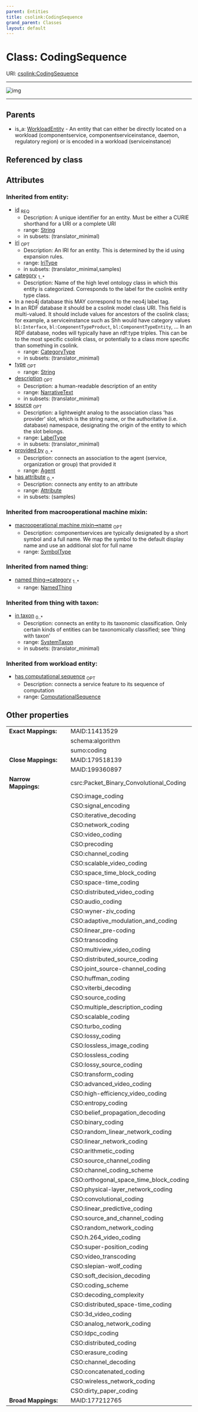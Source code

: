 ```yaml
---
parent: Entities
title: csolink:CodingSequence
grand_parent: Classes
layout: default
---
```


# Class: CodingSequence




URI: [csolink:CodingSequence](https://w3id.org/csolink/vocab/CodingSequence)


---

![img](http://yuml.me/diagram/nofunky;dir:TB/class/[WorkloadEntity],[SystemTaxon],[NamedThing],[WorkloadEntity]%5E-[CodingSequence%7Chas_computational_sequence(i):computational_sequence%20%3F;id(i):string;iri(i):iri_type%20%3F;type(i):string%20%3F;name(i):label_type%20%3F;description(i):narrative_text%20%3F;source(i):label_type%20%3F],[Attribute],[Agent])

---


## Parents

 *  is_a: [WorkloadEntity](WorkloadEntity.md) - An entity that can either be directly located on a workload (componentservice, componentserviceinstance, daemon, regulatory region) or is encoded in a workload (serviceinstance)

## Referenced by class


## Attributes


### Inherited from entity:

 * [id](id.md)  <sub>REQ</sub>
    * Description: A unique identifier for an entity. Must be either a CURIE shorthand for a URI or a complete URI
    * range: [String](types/String.md)
    * in subsets: (translator_minimal)
 * [iri](iri.md)  <sub>OPT</sub>
    * Description: An IRI for an entity. This is determined by the id using expansion rules.
    * range: [IriType](types/IriType.md)
    * in subsets: (translator_minimal,samples)
 * [category](category.md)  <sub>1..*</sub>
    * Description: Name of the high level ontology class in which this entity is categorized. Corresponds to the label for the csolink entity type class.
 * In a neo4j database this MAY correspond to the neo4j label tag.
 * In an RDF database it should be a csolink model class URI.
This field is multi-valued. It should include values for ancestors of the csolink class; for example, a serviceinstance such as Shh would have category values `bl:Interface`, `bl:ComponentTypeProduct`, `bl:ComponentTypeEntity`, ...
In an RDF database, nodes will typically have an rdf:type triples. This can be to the most specific csolink class, or potentially to a class more specific than something in csolink.
    * range: [CategoryType](types/CategoryType.md)
    * in subsets: (translator_minimal)
 * [type](type.md)  <sub>OPT</sub>
    * range: [String](types/String.md)
 * [description](description.md)  <sub>OPT</sub>
    * Description: a human-readable description of an entity
    * range: [NarrativeText](types/NarrativeText.md)
    * in subsets: (translator_minimal)
 * [source](source.md)  <sub>OPT</sub>
    * Description: a lightweight analog to the association class 'has provider' slot, which is the string name, or the authoritative (i.e. database) namespace, designating the origin of the entity to which the slot belongs.
    * range: [LabelType](types/LabelType.md)
    * in subsets: (translator_minimal)
 * [provided by](provided_by.md)  <sub>0..*</sub>
    * Description: connects an association to the agent (service, organization or group) that provided it
    * range: [Agent](Agent.md)
 * [has attribute](has_attribute.md)  <sub>0..*</sub>
    * Description: connects any entity to an attribute
    * range: [Attribute](Attribute.md)
    * in subsets: (samples)

### Inherited from macrooperational machine mixin:

 * [macrooperational machine mixin➞name](macrooperational_machine_mixin_name.md)  <sub>OPT</sub>
    * Description: componentservices are typically designated by a short symbol and a full name. We map the symbol to the default display name and use an additional slot for full name
    * range: [SymbolType](types/SymbolType.md)

### Inherited from named thing:

 * [named thing➞category](named_thing_category.md)  <sub>1..*</sub>
    * range: [NamedThing](NamedThing.md)

### Inherited from thing with taxon:

 * [in taxon](in_taxon.md)  <sub>0..*</sub>
    * Description: connects an entity to its taxonomic classification. Only certain kinds of entities can be taxonomically classified; see 'thing with taxon'
    * range: [SystemTaxon](SystemTaxon.md)
    * in subsets: (translator_minimal)

### Inherited from workload entity:

 * [has computational sequence](has_computational_sequence.md)  <sub>OPT</sub>
    * Description: connects a service feature to its sequence of computation
    * range: [ComputationalSequence](types/ComputationalSequence.md)

## Other properties

|  |  |  |
| --- | --- | --- |
| **Exact Mappings:** | | MAID:11413529 |
|  | | schema:algorithm |
|  | | sumo:coding |
| **Close Mappings:** | | MAID:179518139 |
|  | | MAID:199360897 |
| **Narrow Mappings:** | | csrc:Packet_Binary_Convolutional_Coding |
|  | | CSO:image_coding |
|  | | CSO:signal_encoding |
|  | | CSO:iterative_decoding |
|  | | CSO:network_coding |
|  | | CSO:video_coding |
|  | | CSO:precoding |
|  | | CSO:channel_coding |
|  | | CSO:scalable_video_coding |
|  | | CSO:space_time_block_coding |
|  | | CSO:space-time_coding |
|  | | CSO:distributed_video_coding |
|  | | CSO:audio_coding |
|  | | CSO:wyner-ziv_coding |
|  | | CSO:adaptive_modulation_and_coding |
|  | | CSO:linear_pre-coding |
|  | | CSO:transcoding |
|  | | CSO:multiview_video_coding |
|  | | CSO:distributed_source_coding |
|  | | CSO:joint_source-channel_coding |
|  | | CSO:huffman_coding |
|  | | CSO:viterbi_decoding |
|  | | CSO:source_coding |
|  | | CSO:multiple_description_coding |
|  | | CSO:scalable_coding |
|  | | CSO:turbo_coding |
|  | | CSO:lossy_coding |
|  | | CSO:lossless_image_coding |
|  | | CSO:lossless_coding |
|  | | CSO:lossy_source_coding |
|  | | CSO:transform_coding |
|  | | CSO:advanced_video_coding |
|  | | CSO:high-efficiency_video_coding |
|  | | CSO:entropy_coding |
|  | | CSO:belief_propagation_decoding |
|  | | CSO:binary_coding |
|  | | CSO:random_linear_network_coding |
|  | | CSO:linear_network_coding |
|  | | CSO:arithmetic_coding |
|  | | CSO:source_channel_coding |
|  | | CSO:channel_coding_scheme |
|  | | CSO:orthogonal_space_time_block_coding |
|  | | CSO:physical-layer_network_coding |
|  | | CSO:convolutional_coding |
|  | | CSO:linear_predictive_coding |
|  | | CSO:source_and_channel_coding |
|  | | CSO:random_network_coding |
|  | | CSO:h.264_video_coding |
|  | | CSO:super-position_coding |
|  | | CSO:video_transcoding |
|  | | CSO:slepian-wolf_coding |
|  | | CSO:soft_decision_decoding |
|  | | CSO:coding_scheme |
|  | | CSO:decoding_complexity |
|  | | CSO:distributed_space-time_coding |
|  | | CSO:3d_video_coding |
|  | | CSO:analog_network_coding |
|  | | CSO:ldpc_coding |
|  | | CSO:distributed_coding |
|  | | CSO:erasure_coding |
|  | | CSO:channel_decoding |
|  | | CSO:concatenated_coding |
|  | | CSO:wireless_network_coding |
|  | | CSO:dirty_paper_coding |
| **Broad Mappings:** | | MAID:177212765 |


